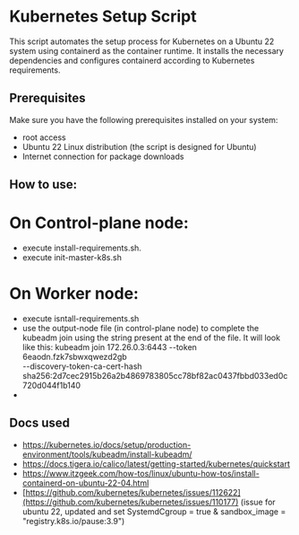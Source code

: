 # Kubernetes Setup Script

This script automates the setup process for Kubernetes on a Ubuntu 22 system using containerd as the container runtime. It installs the necessary dependencies and configures containerd according to Kubernetes requirements.

## Prerequisites

Make sure you have the following prerequisites installed on your system:

- root access
- Ubuntu 22 Linux distribution (the script is designed for Ubuntu)
- Internet connection for package downloads

## How to use:
# On Control-plane node:
- execute install-requirements.sh.
- execute init-master-k8s.sh
# On Worker node:
- execute isntall-requirements.sh
- use the output-node file (in control-plane node) to complete the kubeadm join using the string present at the end of the file.
  It will look like this: 
kubeadm join 172.26.0.3:6443 --token 6eaodn.fzk7sbwxqwezd2gb \
        --discovery-token-ca-cert-hash sha256:2d7cec2915b26a2b4869783805cc78bf82ac0437fbbd033ed0c720d044f1b140
-  

## Docs used
- https://kubernetes.io/docs/setup/production-environment/tools/kubeadm/install-kubeadm/
- https://docs.tigera.io/calico/latest/getting-started/kubernetes/quickstart
- https://www.itzgeek.com/how-tos/linux/ubuntu-how-tos/install-containerd-on-ubuntu-22-04.html
- [https://github.com/kubernetes/kubernetes/issues/112622](https://github.com/kubernetes/kubernetes/issues/110177) (issue for ubuntu 22, updated and set SystemdCgroup = true & sandbox_image = "registry.k8s.io/pause:3.9")
